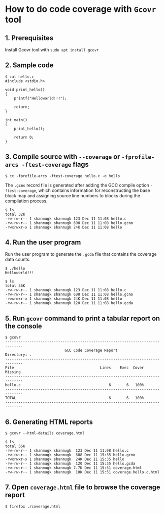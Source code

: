 # How to do code coverage with `Gcovr` tool

## 1. Prerequisites
Install Gcovr tool with `sudo apt install gcovr`

## 2. Sample code
```
$ cat hello.c
#include <stdio.h>

void print_hello()
{
	printf("Helloworld!!!");

	return;
}

int main()
{
	print_hello();

	return 0;
}
```

## 3. Compile source with `--coverage` or `-fprofile-arcs -ftest-coverage` flags
```
$ cc -fprofile-arcs -ftest-coverage hello.c -o hello
```
The `.gcno` record file is generated after adding the GCC compile option `-ftest-coverage`, which contains information for reconstructing the base block map and assigning source line numbers to blocks during the compilation process.
```
$ ls
total 32K
-rw-rw-r-- 1 shanmugk shanmugk 123 Dec 11 11:08 hello.c
-rw-rw-r-- 1 shanmugk shanmugk 608 Dec 11 11:08 hello.gcno
-rwxrwxr-x 1 shanmugk shanmugk 24K Dec 11 11:08 hello
```

## 4. Run the user program
Run the user program to generate the `.gcda` file that contains the coverage data counts.
```
$ ./hello 
Helloworld!!!
```
```
$ ls
total 36K
-rw-rw-r-- 1 shanmugk shanmugk 123 Dec 11 11:08 hello.c
-rw-rw-r-- 1 shanmugk shanmugk 608 Dec 11 11:08 hello.gcno
-rwxrwxr-x 1 shanmugk shanmugk 24K Dec 11 11:08 hello
-rw-rw-r-- 1 shanmugk shanmugk 120 Dec 11 11:08 hello.gcda
```

## 5. Run `gcovr` command to print a tabular report on the console
```
$ gcovr 
------------------------------------------------------------------------------
                           GCC Code Coverage Report
Directory: .
------------------------------------------------------------------------------
File                                       Lines    Exec  Cover   Missing
------------------------------------------------------------------------------
hello.c                                        6       6   100%   
------------------------------------------------------------------------------
TOTAL                                          6       6   100%
------------------------------------------------------------------------------
```

## 6. Generating HTML reports
```
$ gcovr --html-details coverage.html
```
```
$ ls
total 56K
-rw-rw-r-- 1 shanmugk shanmugk  123 Dec 11 11:08 hello.c
-rw-rw-r-- 1 shanmugk shanmugk  608 Dec 11 15:35 hello.gcno
-rwxrwxr-x 1 shanmugk shanmugk  24K Dec 11 15:35 hello
-rw-rw-r-- 1 shanmugk shanmugk  120 Dec 11 15:35 hello.gcda
-rw-rw-r-- 1 shanmugk shanmugk 7.7K Dec 11 15:51 coverage.html
-rw-rw-r-- 1 shanmugk shanmugk  10K Dec 11 15:51 coverage.hello.c.html
```
## 7. Open `coverage.html` file to browse the coverage report
```
$ firefox ./coverage.html
```

